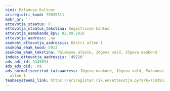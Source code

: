 ```yaml
---
nimi: Palamuse Kultuur
ariregistri_kood: 75039511
kmkr_nr: ''
ettevotja_staatus: R
ettevotja_staatus_tekstina: Registrisse kantud
ettevotja_esmakande_kpv: 02.09.2016
ettevotja_aadress: .na
asukoht_ettevotja_aadressis: Köstri allee 1
asukoha_ehak_kood: 5913
asukoha_ehak_tekstina: Palamuse alevik, Jõgeva vald, Jõgeva maakond
indeks_ettevotja_aadressis: '49226'
ads_adr_id: 3345033
ads_ads_oid: .na
ads_normaliseeritud_taisaadress: Jõgeva maakond, Jõgeva vald, Palamuse alevik, Köstri
  allee 1
teabesysteemi_link: https://ariregister.rik.ee/ettevotja.py?ark=75039511&ref=rekvisiidid
---
```


